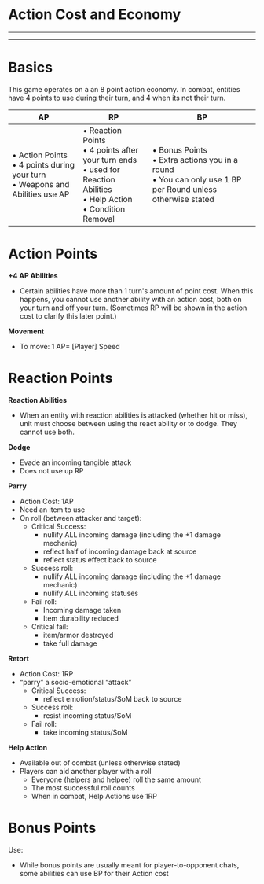 # Action Cost and Economy
________________________________________
________________________________________

# Basics
This game operates on a an 8 point action economy.  In combat, entities have 4 points to use during their turn, and 4 when its not their turn. 

| AP  | RP  | BP  |
|---|---|---|
|•	Action Points<br>•	4 points during your turn<br>•	Weapons and Abilities use AP |•	Reaction Points<br>•	4 points after your turn ends<br>•	used for Reaction Abilities<br>•	Help Action<br>•	Condition Removal |•	Bonus Points<br>•	Extra actions you in a round<br>•	You can only use 1 BP per Round unless otherwise stated |

# Action Points

**+4 AP Abilities**
-	Certain abilities have more than 1 turn's amount of point cost. When this happens,  you cannot use another ability with an action cost, both on your turn and off your turn. (Sometimes RP will be shown in the action cost to clarify this later point.)

**Movement**
-	To move: 1 AP= \[Player] Speed

# Reaction Points

**Reaction Abilities**
-	When an entity with reaction abilities is attacked (whether hit or miss), unit must choose between using the react ability or to dodge. They cannot use both.

**Dodge**
-	Evade an incoming tangible attack
-	Does not use up RP

**Parry**
-	Action Cost: 1AP
-	Need an item to use
-	On roll (between attacker and target):
	-	Critical Success:
		-	nullify ALL incoming damage (including the +1 damage mechanic)
		-	reflect half of incoming damage back at source
		-	reflect status effect back to source
	-	Success roll:
		-	nullify ALL incoming damage (including the +1 damage mechanic)
		-	nullify ALL incoming statuses
	-	Fail roll:
		-	Incoming damage taken
		-	Item durability reduced
	-	Critical fail:
		-	item/armor destroyed
		-	take full damage

**Retort**
-	Action Cost: 1RP
-	“parry” a socio-emotional “attack”
	-	Critical Success:
		-	reflect emotion/status/SoM back to source
	-	Success roll:
		-	resist incoming status/SoM
	-	Fail roll:
		-	take incoming status/SoM

**Help Action**
-	Available out of combat (unless otherwise stated)
-	Players can aid another player with a roll
	-	Everyone (helpers and helpee) roll the same amount
	-	The most successful roll counts
	-	When in combat, Help Actions use 1RP

# Bonus Points

Use:
-	While bonus points are usually meant for player-to-opponent chats, some abilities can use BP for their Action cost

